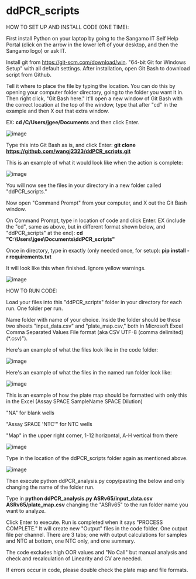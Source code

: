 # ddPCR_scripts

HOW TO SET UP AND INSTALL CODE (ONE TIME): 

First install Python on your laptop by going to the Sangamo IT Self Help Portal (click on the arrow in the lower left of your desktop, and then the Sangamo logo) or ask IT.

Install git from https://git-scm.com/download/win. "64-bit Git for Windows Setup" with all default settings. After installation, open Git Bash to download script from Github.

Tell it where to place the file by typing the location. You can do this by opening your computer folder directory, going to the folder you want it in. Then right click, "Git Bash here." It'll open a new window of Git Bash with the correct location at the top of the window, type that after "cd" in the example and then X out that extra window.

EX: **cd /C/Users/jgee/Documents** and then click Enter.

![image](https://user-images.githubusercontent.com/93787873/141066932-0de89b78-0b6a-4c93-9f11-a44dee195283.png)


Type this into Git Bash as is, and click Enter: **git clone https://github.com/wangj2323/ddPCR_scripts.git**

This is an example of what it would look like when the action is complete:

![image](https://user-images.githubusercontent.com/93787873/141067261-4a4b2726-b3fe-412d-a13b-3aab9db28212.png)


You will now see the files in your directory in a new folder called "ddPCR_scripts." 

Now open "Command Prompt" from your computer, and X out the Git Bash window.

On Command Prompt, type in location of code and click Enter. EX (include the "cd", same as above, but in different format shown below, and "ddPCR_scripts" at the end):
**cd "C:\Users\jgee\Documents\ddPCR_scripts"**


Once in directory, type in exactly (only needed once, for setup):
**pip install -r requirements.txt**

It will look like this when finished. Ignore yellow warnings.

![image](https://user-images.githubusercontent.com/93787873/141069176-a1d6ee29-efa8-4b0e-bf57-7ff431b8b502.png)


HOW TO RUN CODE:

Load your files into this "ddPCR_scripts" folder in your directory for each run. One folder per run.

Name folder with name of your choice. Inside the folder should be these two sheets "input_data.csv" and "plate_map.csv," both in Microsoft Excel Comma Separated Values File format (aka CSV UTF-8 (comma delimited)(*.csv)").

Here's an example of what the files look like in the code folder:

![image](https://user-images.githubusercontent.com/93787873/140591785-3e3b7af7-345b-4695-9549-78a7aaed8f73.png)


Here's an example of what the files in the named run folder look like:

![image](https://user-images.githubusercontent.com/93787873/140591815-89218f02-ba64-4f88-9da5-f6d5d3dc116e.png)


This is an example of how the plate map should be formatted with only this in the Excel (Assay SPACE SampleName SPACE Dilution)

"NA" for blank wells

"Assay SPACE 'NTC'" for NTC wells

"Map" in the upper right corner, 1-12 horizontal, A-H vertical from there

![image](https://user-images.githubusercontent.com/93787873/140591875-5db28829-7851-4edb-a913-c2cf8a635fe2.png)

Type in the location of the ddPCR_scripts folder again as mentioned above.

![image](https://user-images.githubusercontent.com/93787873/141070746-aa72ef7b-ecf7-4d0f-b24c-6273234e6b76.png)


Then execute python ddPCR_analysis.py copy/pasting the below and only changing the name of the folder run.

Type in **python ddPCR_analysis.py ASRv65/input_data.csv ASRv65/plate_map.csv** changing the "ASRv65" to the run folder name you want to analyze.

Click Enter to execute. Run is completed when it says "PROCESS COMPLETE." It will create new "Output" files in the code folder. One output file per channel.
There are 3 tabs; one with output calculations for samples and NTC at bottom, one NTC only, and one summary.

The code excludes high OOR values and "No Call" but manual analysis and check and recalculation of Linearity and CV are needed.

If errors occur in code, please double check the plate map and file formats.



